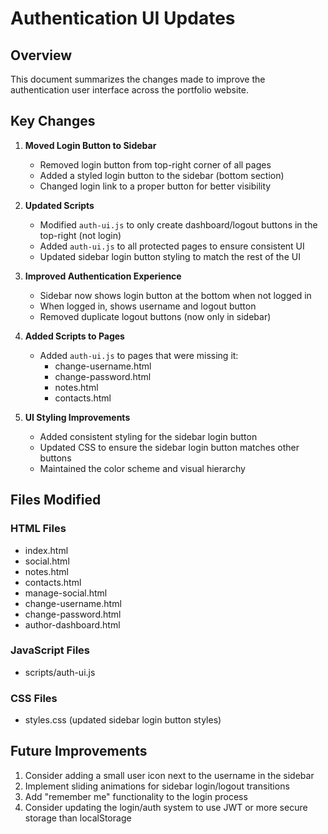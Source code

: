 # Authentication UI Updates

## Overview
This document summarizes the changes made to improve the authentication user interface across the portfolio website.

## Key Changes

1. **Moved Login Button to Sidebar**
   - Removed login button from top-right corner of all pages
   - Added a styled login button to the sidebar (bottom section)
   - Changed login link to a proper button for better visibility

2. **Updated Scripts**
   - Modified `auth-ui.js` to only create dashboard/logout buttons in the top-right (not login)
   - Added `auth-ui.js` to all protected pages to ensure consistent UI
   - Updated sidebar login button styling to match the rest of the UI

3. **Improved Authentication Experience**
   - Sidebar now shows login button at the bottom when not logged in
   - When logged in, shows username and logout button
   - Removed duplicate logout buttons (now only in sidebar)

4. **Added Scripts to Pages**
   - Added `auth-ui.js` to pages that were missing it:
     - change-username.html
     - change-password.html
     - notes.html
     - contacts.html

5. **UI Styling Improvements**
   - Added consistent styling for the sidebar login button
   - Updated CSS to ensure the sidebar login button matches other buttons
   - Maintained the color scheme and visual hierarchy

## Files Modified

### HTML Files
- index.html
- social.html
- notes.html
- contacts.html
- manage-social.html
- change-username.html
- change-password.html
- author-dashboard.html

### JavaScript Files
- scripts/auth-ui.js

### CSS Files
- styles.css (updated sidebar login button styles)

## Future Improvements
1. Consider adding a small user icon next to the username in the sidebar
2. Implement sliding animations for sidebar login/logout transitions
3. Add "remember me" functionality to the login process
4. Consider updating the login/auth system to use JWT or more secure storage than localStorage
